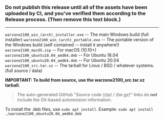 ### Do not publish this release until all of the assets have been uploaded by CI, and you've verified them according to the Release process. (Then remove this text block.)
--------

`warzone2100_win_(arch)_installer.exe` -- The main Windows build (full installer)
`warzone2100_win_(arch)_portable.exe` -- The portable version of the Windows build (self contained -- install it anywhere!)
`warzone2100_macOS.zip`  -- For macOS (10.10+)
`warzone2100_ubuntu18.04_amd64.deb` -- For Ubuntu 18.04
`warzone2100_ubuntu20.04_amd64.deb` -- For Ubuntu 20.04
`warzone2100_src.tar.xz` -- The tarball for Linux / BSD / whatever systems. (full source / data)

**IMPORTANT: To build from source, use the warzone2100_src.tar.xz tarball.**
> The auto-generated GitHub "_Source code (zip) / (tar.gz)_" links do **_not_** include the Git-based autorevision information.

To install the .deb files, use `sudo apt install`. Example:
`sudo apt install ./warzone2100_ubuntu20.04_amd64.deb`
